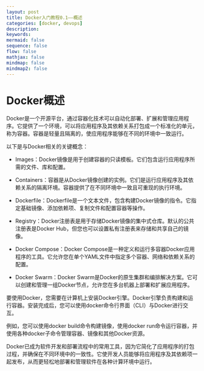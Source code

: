 ```yaml
---
layout: post
title: Docker入门教程0.1——概述
categories: [docker, devops]
description:
keywords:
mermaid: false
sequence: false
flow: false
mathjax: false
mindmap: false
mindmap2: false
---
```


# Docker概述
Docker是一个开源平台，通过容器化技术可以自动化部署、扩展和管理应用程序。它提供了一个环境，可以将应用程序及其依赖关系打包成一个标准化的单元，称为容器。容器是轻量且隔离的，使应用程序能够在不同的环境中一致运行。

以下是与Docker相关的关键概念：

- Images：Docker镜像是用于创建容器的只读模板。它们包含运行应用程序所需的文件、库和配置。

- Containers：容器是从Docker镜像创建的实例。它们是运行应用程序及其依赖关系的隔离环境。容器提供了在不同环境中一致且可重现的执行环境。

- Dockerfile：Dockerfile是一个文本文件，包含构建Docker镜像的指令。它指定基础镜像、添加依赖项、复制文件和配置容器等操作。

- Registry：Docker注册表是用于存储Docker镜像的集中式仓库。默认的公共注册表是Docker Hub，但您也可以设置私有注册表来存储和共享自己的镜像。

- Docker Compose：Docker Compose是一种定义和运行多容器Docker应用程序的工具。它允许您在单个YAML文件中指定多个容器、网络和依赖关系的配置。

- Docker Swarm：Docker Swarm是Docker的原生集群和编排解决方案。它可以创建和管理一组Docker节点，允许您在多台机器上部署和扩展应用程序。

要使用Docker，您需要在计算机上安装Docker引擎。Docker引擎负责构建和运行容器。安装完成后，您可以使用docker命令行界面（CLI）与Docker进行交互。

例如，您可以使用docker build命令构建镜像，使用docker run命令运行容器，并使用各种docker子命令管理容器、镜像和其他Docker资源。

Docker已成为软件开发和部署流程中的常用工具，因为它简化了应用程序的打包过程，并确保在不同环境中的一致性。它使开发人员能够将应用程序及其依赖项一起发布，从而更轻松地部署和管理软件在各种计算环境中运行。
